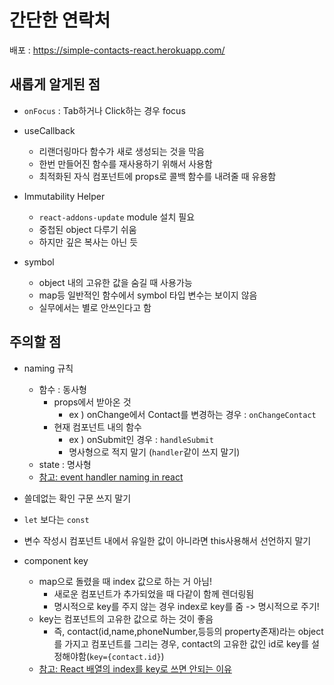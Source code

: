 # 간단한 연락처

배포 : https://simple-contacts-react.herokuapp.com/

## 새롭게 알게된 점

* `onFocus` : Tab하거나 Click하는 경우 focus

* useCallback
    * 리랜더링마다 함수가 새로 생성되는 것을 막음
    * 한번 만들어진 함수를 재사용하기 위해서 사용함
    * 최적화된 자식 컴포넌트에 props로 콜백 함수를 내려줄 때 유용함

* Immutability Helper
    * `react-addons-update` module 설치 필요
    * 중첩된 object 다루기 쉬움
    * 하지만 깊은 복사는 아닌 듯

* symbol
    * object 내의 고유한 값을 숨길 때 사용가능
    * map등 일반적인 함수에서 symbol 타입 변수는 보이지 않음
    * 실무에서는 별로 안쓰인다고 함

## 주의할 점

* naming 규칙
    * 함수 : 동사형
        * props에서 받아온 것
            * ex ) onChange에서 Contact를 변경하는 경우 : ```onChangeContact```
        * 현재 컴포넌트 내의 함수
            * ex ) onSubmit인 경우 : ```handleSubmit```
            * 명사형으로 적지 말기 (```handler```같이 쓰지 말기)
    * state : 명사형
    * [참고: event handler naming in react](https://blog.sonim1.com/220)

* 쓸데없는 확인 구문 쓰지 말기

* `let` 보다는 `const`

* 변수 작성시 컴포넌트 내에서 유일한 값이 아니라면 this사용해서 선언하지 말기

* component key
    * map으로 돌렸을 때 index 값으로 하는 거 아님!
        * 새로운 컴포넌트가 추가되었을 때 다같이 함께 렌더링됨
        * 명시적으로 key를 주지 않는 경우 index로 key를 줌 -> 명시적으로 주기!
    * key는 컴포넌트의 고유한 값으로 하는 것이 좋음
        * 즉, contact(id,name,phoneNumber,등등의 property존재)라는 object를 가지고 컴포넌트를 그리는 경우, contact의 고유한 값인 id로 key를 설정해야함(```key={contact.id}```)  
    * [참고: React 배열의 index를 key로 쓰면 안되는 이유](https://medium.com/sjk5766/react-%EB%B0%B0%EC%97%B4%EC%9D%98-index%EB%A5%BC-key%EB%A1%9C-%EC%93%B0%EB%A9%B4-%EC%95%88%EB%90%98%EB%8A%94-%EC%9D%B4%EC%9C%A0-3ce48b3a18fb)  

